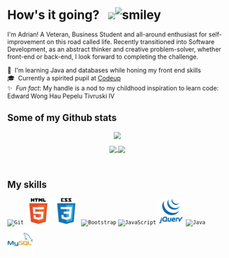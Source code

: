 # How's it going? &nbsp; <img src="https://media.giphy.com/media/hvRJCLFzcasrR4ia7z/giphy.gif" width="40"><img alt="smiley" width="40em" src="https://i.imgur.com/q2UfNOW.png"/>

I'm Adrian! A Veteran, Business Student and all-around enthusiast for self-improvement on this road called life. Recently transitioned into Software Development, as an abstract thinker and creative problem-solver, whether front-end or back-end, I look forward to completing the challenge.

🌱&nbsp; I'm learning Java and databases while honing my front end skills<br>
🎓&nbsp; Currently a spirited pupil at [Codeup](https://codeup.com)<br>
✨&nbsp; <em>Fun fact</em>: My handle is a nod to my childhood inspiration to learn code: Edward Wong Hau Pepelu Tivruski IV<br> 

## Some of my Github stats

<p align="center">
  <img height="145em"align="center" src="http://github-readme-streak-stats.herokuapp.com?user=radicaladi&theme=dark&hide_border=false&date_format=j%20M%5B%20Y%5D&fire=DD5B28" />
</p>
<p align="center">
<a href="https://github.com/radicaladi">
  <img height="140em" align="center" src="https://github-readme-stats.vercel.app/api/top-langs/?username=radicaladi&layout=compact&theme=dark&langs_count=4" />
</a>
<a href="https://github.com/radicaladi">
  <img height="140em" align="center" src="https://github-readme-stats.vercel.app/api?username=radicaladi&theme=dark&layout=compact&repo=convoychat&hide=stars,prs&custom_title=Adrian's GitHub Stats" />
</a>
</p><br>

## My skills
<p align="left">
  <code><img alt="Git" width="60em" src="https://raw.githubusercontent.com/jmnote/z-icons/master/svg/git.svg" /></code>
  <code><img alt="HTML5" width="60em" src="https://raw.githubusercontent.com/devicons/devicon/master/icons/html5/html5-original-wordmark.svg" /></code>
  <code><img alt="CSS3" width="60em" src="https://raw.githubusercontent.com/devicons/devicon/master/icons/css3/css3-original-wordmark.svg" /></code>
  <code><img alt="Bootstrap" width="60em" src="https://raw.githubusercontent.com/jmnote/z-icons/master/svg/bootstrap.svg" /></code>
  <code><img alt="JavaScript" width="60em" src="https://raw.githubusercontent.com/jmnote/z-icons/master/svg/javascript.svg" /></code>
  <code><img alt="jQuery" width="60em" src="https://raw.githubusercontent.com/devicons/devicon/master/icons/jquery/jquery-plain-wordmark.svg" /></code>
  <code><img alt="Java" width="60em" src="https://raw.githubusercontent.com/jmnote/z-icons/master/svg/java.svg" /></code>
  <code><img alt="MySQL" width="60em" src="https://raw.githubusercontent.com/devicons/devicon/master/icons/mysql/mysql-original-wordmark.svg" /></code>
</p>
